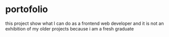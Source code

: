 # portofolio
this project show what I can do as a frontend web developer and it is not an exhibition of my older projects because i am a fresh graduate
